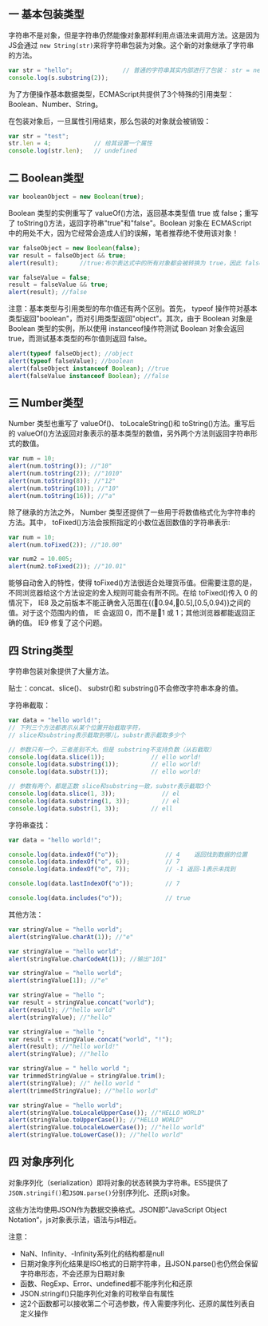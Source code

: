 ## 一 基本包装类型

字符串不是对象，但是字符串仍然能像对象那样利用点语法来调用方法。这是因为JS会通过 `new String(str)`来将字符串包装为对象。这个新的对象继承了字符串的方法。
```js
var str = "hello";              // 普通的字符串其实内部进行了包装： str = new String("hello");
console.log(s.substring(2));
```

为了方便操作基本数据类型，ECMAScript共提供了3个特殊的引用类型：Boolean、Number、String。  


在包装对象后，一旦属性引用结束，那么包装的对象就会被销毁：
```js
var str = "test";
str.len = 4;            // 给其设置一个属性
console.log(str.len);   // undefined
```

## 二 Boolean类型

```js
var booleanObject = new Boolean(true);
```

Boolean 类型的实例重写了 valueOf()方法，返回基本类型值 true 或 false；重写了 toString()方法，返回字符串"true"和"false"。Boolean 对象在 ECMAScript 中的用处不大，因为它经常会造成人们的误解，笔者推荐绝不使用该对象！
```js
var falseObject = new Boolean(false);
var result = falseObject && true;
alert(result);      //true:布尔表达式中的所有对象都会被转换为 true，因此 falseObject 对象在布尔表达式中代表的是 true。

var falseValue = false;
result = falseValue && true;
alert(result); //false
```

注意：基本类型与引用类型的布尔值还有两个区别。首先， typeof 操作符对基本类型返回"boolean"，而对引用类型返回"object"。其次，由于 Boolean 对象是 Boolean 类型的实例，所以使用 instanceof操作符测试 Boolean 对象会返回 true，而测试基本类型的布尔值则返回 false。
```js
alert(typeof falseObject); //object
alert(typeof falseValue); //boolean
alert(falseObject instanceof Boolean); //true
alert(falseValue instanceof Boolean); //false
```

## 三 Number类型

Number 类型也重写了 valueOf()、 toLocaleString()和 toString()方法。重写后的 valueOf()方法返回对象表示的基本类型的数值，另外两个方法则返回字符串形式的数值。  
```js
var num = 10;
alert(num.toString()); //"10"
alert(num.toString(2)); //"1010"
alert(num.toString(8)); //"12"
alert(num.toString(10)); //"10"
alert(num.toString(16)); //"a"
```

除了继承的方法之外， Number 类型还提供了一些用于将数值格式化为字符串的方法。其中， toFixed()方法会按照指定的小数位返回数值的字符串表示:
```js
var num = 10;
alert(num.toFixed(2)); //"10.00"

var num2 = 10.005;
alert(num2.toFixed(2)); //"10.01"
```

能够自动舍入的特性，使得 toFixed()方法很适合处理货币值。但需要注意的是，不同浏览器给这个方法设定的舍入规则可能会有所不同。在给 toFixed()传入 0 的情况下， IE8 及之前版本不能正确舍入范围在{(0.94,0.5],[0.5,0.94)}之间的值。对于这个范围内的值， IE 会返回 0，而不是1 或 1；其他浏览器都能返回正确的值。 IE9 修复了这个问题。  

## 四 String类型

字符串包装对象提供了大量方法。  

贴士：concat、slice()、 substr()和 substring()不会修改字符串本身的值。  

字符串截取：
```js
var data = "hello world!";
// 下列三个方法都表示从某个位置开始截取字符，
// slice和substring表示截取到哪儿，substr表示截取多少个

// 参数只有一个，三者差别不大。但是 substring不支持负数（从右截取）
console.log(data.slice(1));             // ello world!
console.log(data.substring(1));         // ello world!
console.log(data.substr(1));            // ello world!

// 参数有两个，都是正数 slice和substring一致，substr表示截取3个
console.log(data.slice(1, 3));             // el
console.log(data.substring(1, 3));         // el
console.log(data.substr(1, 3));         // ell
```

字符串查找：
```js
var data = "hello world!";

console.log(data.indexOf("o"));             // 4    返回找到数据的位置
console.log(data.indexOf("o", 6));          // 7
console.log(data.indexOf("o", 7));          // -1 返回-1表示未找到 

console.log(data.lastIndexOf("o"));         // 7

console.log(data.includes("o"));            // true
```

其他方法：
```js
var stringValue = "hello world";
alert(stringValue.charAt(1)); //"e"

var stringValue = "hello world";
alert(stringValue.charCodeAt(1)); //输出"101"

var stringValue = "hello world";
alert(stringValue[1]); //"e"

var stringValue = "hello ";
var result = stringValue.concat("world");
alert(result); //"hello world"
alert(stringValue); //"hello"

var stringValue = "hello ";
var result = stringValue.concat("world", "!");
alert(result); //"hello world!"
alert(stringValue); //"hello

var stringValue = " hello world ";
var trimmedStringValue = stringValue.trim();
alert(stringValue); //" hello world "
alert(trimmedStringValue); //"hello world"

var stringValue = "hello world";
alert(stringValue.toLocaleUpperCase()); //"HELLO WORLD"
alert(stringValue.toUpperCase()); //"HELLO WORLD"
alert(stringValue.toLocaleLowerCase()); //"hello world"
alert(stringValue.toLowerCase()); //"hello world"
```


## 四 对象序列化

对象序列化（serialization）即将对象的状态转换为字符串。ES5提供了`JSON.stringif()`和`JSON.parse()`分别序列化、还原js对象。

这些方法均使用JSON作为数据交换格式。JSON即”JavaScript Object Notation“，js对象表示法，语法与js相近。  

注意：
- NaN、Infinity、-Infinity系列化的结构都是null
- 日期对象序列化结果是ISO格式的日期字符串，且JSON.parse()也仍然会保留字符串形态，不会还原为日期对象
- 函数、RegExp、Error、undefined都不能序列化和还原
- JSON.stringif()只能序列化对象的可枚举自有属性
- 这2个函数都可以接收第二个可选参数，传入需要序列化、还原的属性列表自定义操作